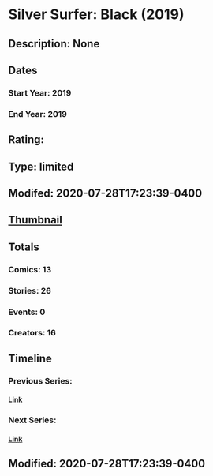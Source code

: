 # Silver Surfer: Black (2019)
## Description: None
## Dates
### Start Year: 2019
### End Year: 2019
## Rating: 
## Type: limited
## Modifed: 2020-07-28T17:23:39-0400
## [Thumbnail](http://i.annihil.us/u/prod/marvel/i/mg/f/d0/5cfe7abb8c918.jpg)
## Totals
### Comics: 13
### Stories: 26
### Events: 0
### Creators: 16
## Timeline
### Previous Series: 
#### [Link]()
### Next Series: 
#### [Link]()
## Modified: 2020-07-28T17:23:39-0400